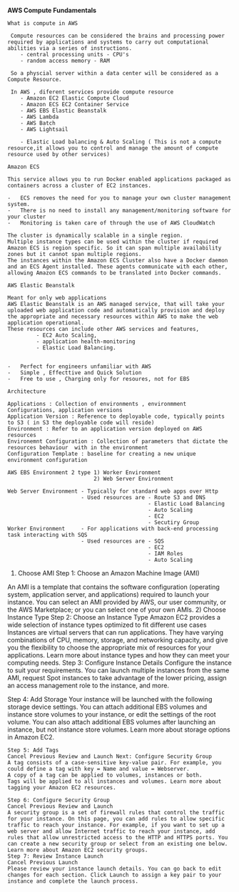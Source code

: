 **AWS Compute Fundamentals**

`What is compute in AWS`

     Compute resources can be considered the brains and processing power required by applications and systems to carry out computational abilities via a series of instructions.
        - central processing units - CPU's 
        - random access memory - RAM
     
     So a physcial server within a data center will be considered as a Compute Resource.
     
     In AWS , diferent services provide compute resource
        - Amazon EC2 Elastic Compute Cloud
        - Amazon ECS EC2 Container Service 
        - AWS EBS Elastic Beanstalk 
        - AWS Lambda
        - AWS Batch 
        - AWS Lightsail
        
        - Elastic Load balancing & Auto Scaling ( This is not a compute resource,it allows you to control and manage the amount of compute resource used by other services)

`Amazon ECS`

    This service allows you to run Docker enabled applications packaged as containers across a cluster of EC2 instances. 
    
    -   ECS removes the need for you to manage your own cluster management system.
    -   There is no need to install any management/monitoring software for your cluster
    -   Monitoring is taken care of through the use of AWS CloudWatch
    
    The cluster is dynamically scalable in a single region.
    Multiple instance types can be used within the cluster if required
    Amazon ECS is region specific. So it can span multiple availability zones but it cannot span multiple regions. 
    The instances within the Amazon ECS Cluster also have a Docker daemon and an ECS Agent installed. These agents communicate with each other, allowing Amazon ECS commands to be translated into Docker commands.
    
`AWS Elastic Beanstalk`

    Meant for only web applications 
    AWS Elastic Beanstalk is an AWS managed service, that will take your uploaded web application code and automatically provision and deploy the appropriate and necessary resources within AWS to make the web application operational.
    These resources can include other AWS services and features,
             - EC2 Auto Scaling,
             - application health-monitoring
             - Elastic Load Balancing.
    

    -   Perfect for engineers unfamiliar with AWS
    -   Simple , Effecttive and Quick Solution
    -   Free to use , Charging only for resoures, not for EBS 
    
    Architecture
    
    Applications : Collection of environments , environmment Configurations, application versions
    Application Version : Reference to deployable code, typically points to S3 ( in S3 the deployable code will reside)
    Environment : Refer to an application version deployed on AWS resources
    Environemnt Configuration : Collection of parameters that dictate the resources behaviour  with in the environment
    Configuration Template : baseline for creating a new unique environment configuration
    
    AWS EBS Environment 2 type 1) Worker Environment
                               2) Web Server Environment 
                            
    Web Server Environment - Typically for standard web apps over Http 
                           - Used resources are - Route S3 and DNS
                                                - Elastic Load Balancing 
                                                - Auto Scaling 
                                                - EC2
                                                - Secutiry Group
    Worker Environment     - For applications with back-end processing task interacting with SQS
                           - Used resources are - SQS
                                                - EC2 
                                                - IAM Roles 
                                                - Auto Scaling
                               
    
    
     

1) Choose AMI
Step 1: Choose an Amazon Machine Image (AMI) 


An AMI is a template that contains the software configuration (operating system, application server, and applications) required to launch your instance. You can select an AMI provided by AWS, our user community, or the AWS Marketplace; or you can select one of your own AMIs.
2)  Choose Instance Type 
Step 2: Choose an Instance Type
Amazon EC2 provides a wide selection of instance types optimized to fit different use cases
    Instances are virtual servers that can run applications.
They have varying combinations of CPU, memory, storage, and networking capacity, and give you the flexibility to choose the appropriate mix of resources for your applications. Learn more about instance types and how they can meet your computing needs.
Step 3: Configure Instance Details 
Configure the instance to suit your requirements. You can launch multiple instances from the same AMI, request Spot instances to take advantage of the lower pricing, assign an access management role to the instance, and more.

Step 4: Add Storage 
Your instance will be launched with the following storage device settings. You can attach additional EBS volumes and instance store volumes to your instance, or edit the settings of the root volume. You can also attach additional EBS volumes after launching an instance, but not instance store volumes. Learn more about storage options in Amazon EC2.
    
    Step 5: Add Tags 
    Cancel Previous Review and Launch Next: Configure Security Group 
    A tag consists of a case-sensitive key-value pair. For example, you could define a tag with key = Name and value = Webserver.
    A copy of a tag can be applied to volumes, instances or both.
    Tags will be applied to all instances and volumes. Learn more about tagging your Amazon EC2 resources.
    
    Step 6: Configure Security Group 
    Cancel Previous Review and Launch 
    A security group is a set of firewall rules that control the traffic for your instance. On this page, you can add rules to allow specific traffic to reach your instance. For example, if you want to set up a web server and allow Internet traffic to reach your instance, add rules that allow unrestricted access to the HTTP and HTTPS ports. You can create a new security group or select from an existing one below. Learn more about Amazon EC2 security groups.
    Step 7: Review Instance Launch 
    Cancel Previous Launch 
    Please review your instance launch details. You can go back to edit changes for each section. Click Launch to assign a key pair to your instance and complete the launch process.
    